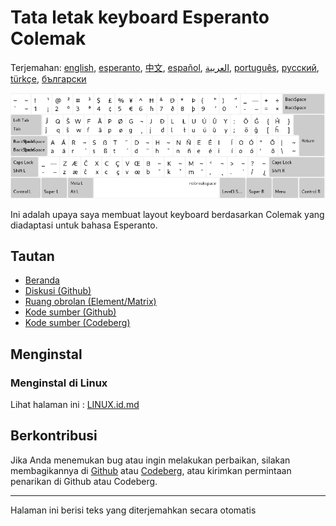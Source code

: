 # Tata letak keyboard Esperanto Colemak

Terjemahan: [english](README.md), [esperanto](README.eo.md), [中文](README.zh-CN.md), [español](README.es.md), [العربية](README.ar.md), [português](README.pt.md), [русский](README.ru.md), [türkçe](README.tr.md), [български](README.bg.md)

![Pratinjau Colemak Esperanto](./media/preview.png)

Ini adalah upaya saya membuat layout keyboard berdasarkan Colemak yang diadaptasi untuk bahasa Esperanto.

## Tautan

* [Beranda](https://salif.github.io/colemak-eo/)
* [Diskusi (Github)](https://github.com/salif/colemak-eo/discussions)
* [Ruang obrolan (Element/Matrix)](https://matrix.to/#/#salif-colemak:mozilla.org)
* [Kode sumber (Github)](https://github.com/salif/colemak-eo)
* [Kode sumber (Codeberg)](https://codeberg.org/salif/colemak-eo)

## Menginstal

### Menginstal di Linux

Lihat halaman ini : [LINUX.id.md](./LINUX.id.md)

## Berkontribusi

Jika Anda menemukan bug atau ingin melakukan perbaikan, silakan membagikannya di [Github] atau [Codeberg], atau kirimkan permintaan penarikan di Github atau Codeberg.

[Github]: https://github.com/salif/colemak-eo/issues
[Codeberg]: https://codeberg.org/salif/colemak-eo/issues

---

Halaman ini berisi teks yang diterjemahkan secara otomatis
